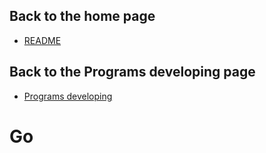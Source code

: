 ## Back to the home page
- [README](../../README.md)

## Back to the Programs developing page
- [Programs developing](../README.md)

# Go
